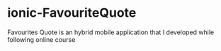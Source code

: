 # ionic-FavouriteQuote
Favourites Quote is an hybrid mobile application that I developed while following online course
